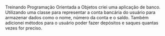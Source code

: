 Treinando Programação Orientada a Objetos criei uma aplicação de banco.
Utilizando uma classe para representar a conta bancária do usuário para armazenar dados como o nome, número da conta e o saldo. Também adicionei métodos para o usuário poder fazer depósitos e saques quantas vezes for preciso.
